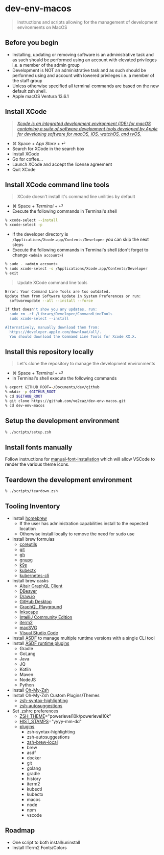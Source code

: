 # dev-env-macos

> Instructions and scripts allowing for the management of development environments on MacOS

## Before you begin

- Installing, updating or removing software is an administrative task and as such should be performed using an account with elevated privileges i.e. a member of the admin group
- Development is NOT an administrative task and as such should be performed using and account with lowered privileges i.e. a member of the staff group
- Unless otherwise specified all terminal commands are based on the new default zsh shell.
- Apple macOS Ventura 13.6.1

## Install XCode

> *[Xcode is an integrated development environment (IDE) for macOS containing a suite of software development tools developed by Apple for developing software for macOS, iOS, watchOS, and tvOS.](https://en.wikipedia.org/wiki/Xcode)*

- ⌘ Space + *App Store* + ⏎
- Search for XCode in the search box
- Install XCode
- Go for coffee...
- Launch XCode and accept the license agreement
- Quit XCode

## Install XCode command line tools

> XCode doesn't install it's command line unilities by default

- ⌘ Space + *Terminal* + ⏎
- Execute the following commands in Terminal's shell

```zsh
% xcode-select --install
% xcode-select -p
```

- If the developer directory is `/Applications/Xcode.app/Contents/Developer` you can skip the next steps
- Execute the following commands in Terminal's shell (don't forget to change `<admin account>`)

```zsh
% sudo - <admin account>
% sudo xcode-select -s /Applications/Xcode.app/Contents/Developer
% exit
```

> Update XCode command line tools

```zsh
Error: Your Command Line Tools are too outdated.
Update them from Software Update in System Preferences or run:
  softwareupdate --all --install --force

If that doesn't show you any updates, run:
  sudo rm -rf /Library/Developer/CommandLineTools
  sudo xcode-select --install

Alternatively, manually download them from:
  https://developer.apple.com/download/all/.
  You should download the Command Line Tools for Xcode XX.X.
```

## Install this repository locally

> Let's clone the repository to manage the development environments

- ⌘ Space + *Terminal* + ⏎
- In Terminal's shell execute the following commands

```zsh
% export GITHUB_ROOT=~/Documents/dev/github
% mkdir -p $GITHUB_ROOT
% cd $GITHUB_ROOT
% git clone https://github.com/ve2caz/dev-env-macos.git
% cd dev-env-macos
```

## Setup the development environment

```zsh
% ./scripts/setup.zsh
```

## Install fonts manually

Follow instructions for [manual-font-installation](https://github.com/romkatv/powerlevel10k/blob/master/font.md#manual-font-installation) which will allow VSCode to render the various theme icons.

## Teardown the development environment

```zsh
% ./scripts/teardown.zsh
```

## Tooling Inventory

- Install [homebrew](https://docs.brew.sh/Installation)
  - If the user has administration capabilities install to the expected location
  - Otherwise install locally to remove the need for sudo use
- Install brew formulas
  - [coreutils](https://formulae.brew.sh/formula/coreutils)
  - [git](https://git-scm.com/download/mac)
  - [gh](https://cli.github.com)
  - [gnupg](https://gnupg.org)
  - [k9s](https://k9scli.io)
  - [kubectx](https://github.com/ahmetb/kubectx)
  - [kubernetes-cli](https://kubernetes.io/docs/tasks/tools/)
- Install brew casks
  - [Altair GraphQL Client](https://altair.sirmuel.design)
  - [DBeaver](https://github.com/dbeaver/dbeaver)
  - [Draw.io](https://www.diagrams.net)
  - [GitHub Desktop](https://docs.github.com/en/desktop)
  - [GraphQL Playground](https://github.com/graphql/graphql-playground)
  - [Inkscape](https://inkscape.org)
  - [IntelliJ Community Edition](https://www.jetbrains.com/idea)
  - [iterm2](https://www.iterm2.com)
  - [macSVG](https://macsvg.org)
  - [Visual Studio Code](https://code.visualstudio.com)
- Install [ASDF](https://github.com/asdf-vm/) to manage multiple runtime versions with a single CLI tool
- Install [ASDF runtime plugins](https://github.com/asdf-vm/asdf-plugins)
  - Gradle
  - GoLang
  - Java
  - JQ
  - Kotlin
  - Maven
  - NodeJS
  - Python
- Install [Oh-My-Zsh](https://ohmyz.sh)
- Install Oh-My-Zsh Custom Plugins/Themes
  - [zsh-syntax-highlighting](https://github.com/zsh-users/zsh-syntax-highlighting)
  - [zsh-autosuggestions](https://github.com/zsh-users/zsh-autosuggestions)
- Set .zshrc preferences
  - [ZSH_THEME](https://github.com/romkatv/powerlevel10k)="powerlevel10k/powerlevel10k"
  - [HIST_STAMPS](https://github.com/ohmyzsh/ohmyzsh/wiki/Settings#hist_stamps)="yyyy-mm-dd"
  - [plugins](https://github.com/ohmyzsh/ohmyzsh/tree/master/plugins)
    - zsh-syntax-highlighting
    - zsh-autosuggestions
    - [zsh-brew-local](https://github.com/ve2caz/dev-env-macos/.oh-my-zsh/custom/plugins/zsh-brew-local)
    - brew
    - asdf
    - docker
    - git
    - golang
    - gradle
    - history
    - iterm2
    - kubectl
    - kubectx
    - macos
    - node
    - npm
    - vscode

## Roadmap

- One script to both install/uninstall
- Install ITerm2 Fonts/Colors
